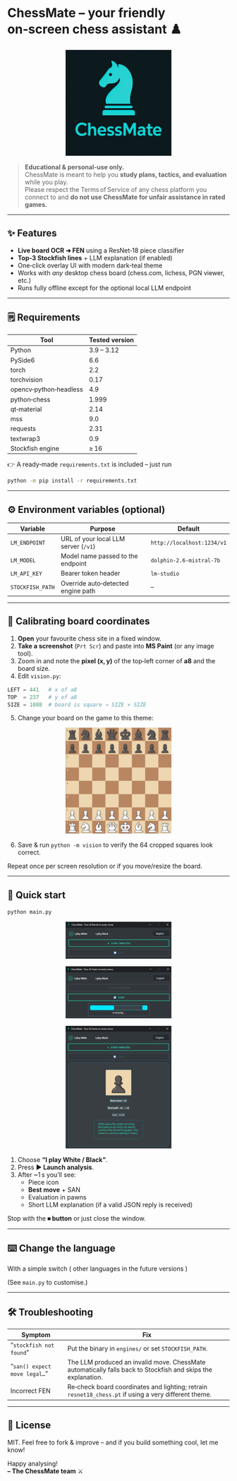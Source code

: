 # ChessMate – your friendly on‑screen chess assistant ♟️

<p align="center">
  <img src="assets/chessmate.png" alt="ChessMate logo" width="240"/>
</p>

> **Educational & personal‑use only.**  
> ChessMate is meant to help you **study plans, tactics, and evaluation** while you play.  
> Please respect the Terms of Service of any chess platform you connect to and **do not use ChessMate for unfair assistance in rated games.**

---

## ✨ Features
- **Live board OCR ➜ FEN** using a ResNet‑18 piece classifier  
- **Top‑3 Stockfish lines** + LLM explanation (if enabled)  
- One‑click overlay UI with modern dark‑teal theme  
- Works with _any_ desktop chess board (chess.com, lichess, PGN viewer, etc.)  
- Runs fully offline except for the optional local LLM endpoint

---

## 🗒️  Requirements
| Tool | Tested version |
|------|----------------|
| Python | 3.9 – 3.12 |
| PySide6 | 6.6 |
| torch | 2.2 |
| torchvision | 0.17 |
| opencv‑python‑headless | 4.9 |
| python‑chess | 1.999 |
| qt‑material | 2.14 |
| mss | 9.0 |
| requests | 2.31 |
| textwrap3 | 0.9 |
| Stockfish engine | ≥ 16 |

👉  A ready‑made `requirements.txt` is included – just run

```bash
python -m pip install -r requirements.txt
```

---

## ⚙️ Environment variables (optional)

| Variable | Purpose | Default |
|----------|---------|---------|
| `LM_ENDPOINT` | URL of your local LLM server (`/v1`) | `http://localhost:1234/v1` |
| `LM_MODEL`    | Model name passed to the endpoint   | `dolphin-2.6-mistral-7b` |
| `LM_API_KEY`  | Bearer token header                 | `lm-studio` |
| `STOCKFISH_PATH` | Override auto‑detected engine path | – |

---

## 🎯 Calibrating board coordinates

1. **Open** your favourite chess site in a fixed window.  
2. **Take a screenshot** (`Prt Scr`) and paste into **MS Paint** (or any image tool).  
3. Zoom in and note the **pixel (x, y)** of the top‑left corner of **a8** and the board size.  
4. Edit `vision.py`:

```python
LEFT = 441   # x of a8
TOP  = 237   # y of a8
SIZE = 1088  # board is square → SIZE × SIZE
```
5. Change your board on the game to this theme: 

<p align="center">
  <img src="assets/theme.png" alt="Theme logo" width="240"/>
</p>

6. Save & run `python -m vision` to verify the 64 cropped squares look correct.

Repeat once per screen resolution or if you move/resize the board.

---

## 🚀 Quick start

```bash
python main.py
```
<p align="center">
  <img src="assets/exemple1.png" alt="exemple1 logo" width="240"/>
</p>
<p align="center">
  <img src="assets/exemple2.png" alt="exemple2 logo" width="240"/>
</p>
<p align="center">
  <img src="assets/exemple3.png" alt="exemple3 logo" width="240"/>
</p>

1. Choose **“I play White / Black”**.  
2. Press **▶ Launch analysis**.  
3. After ~1 s you’ll see:
   * Piece icon  
   * **Best move** + SAN  
   * Evaluation in pawns  
   * Short LLM explanation (if a valid JSON reply is received)  

Stop with the **⏹ button** or just close the window.

---

## ⌨️ Change the language

With a simple switch ( other languages in the future versions )

(See `main.py` to customise.)

---

## 🛠️  Troubleshooting

| Symptom | Fix |
|---------|-----|
| “`stockfish not found`” | Put the binary in `engines/` or set `STOCKFISH_PATH`. |
| “`san() expect move legal…`” | The LLM produced an invalid move. ChessMate automatically falls back to Stockfish and skips the explanation. |
| Incorrect FEN | Re‑check board coordinates and lighting; retrain `resnet18_chess.pt` if using a very different theme. |

---

## 📄 License

MIT.  Feel free to fork & improve – and if you build something cool, let me know!

Happy analysing!  
**– The ChessMate team** ⚔️

